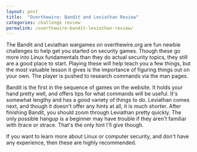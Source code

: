 ```yaml
---
layout: post
title:  "Overthewire: Bandit and Leviathan Review"
categories: challenge review
permalink: /overthewire-bandit-leviathan-review/
---
```


The Bandit and Leviathan wargames on overthewire.org are fun newbie
challenges to help get you started on security games. Though these go more into
Linux fundamentals than they do actual security topics, they still are a good
place to start. Playing these will help teach you a few things, but the most
valuable lesson it gives is the importance of figuring things out on your own.
The player is pushed to research commands via the man pages.

Bandit is the first in the sequence of games on the website. It holds your
hand pretty well, and offers tips for what commands will be useful. It's
somewhat lengthy and has a good variety of things to do. Leviathan comes next,
and though it doesn't offer any hints at all, it is much shorter. After
finishing Bandit, you should zoom through Leviathan pretty quickly. The only
possible hangup is a beginner may have trouble if they aren't familiar with
ltrace or strace. That's the only hint I'll give though.

If you want to learn more about Linux or computer security, and don't have
any experience, then these are highly recommended.
